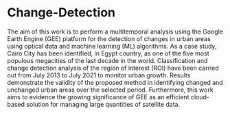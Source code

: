 # Change-Detection
The aim of this work is to perform a multitemporal analysis using the Google Earth Engine (GEE) platform for the detection of changes in urban areas using optical data and machine learning (ML) algorithms. 
As a case study, Cairo City has been identified, in Egypt country, as one of the five most populous megacities of the last decade in the world. 
Classification and change detection analysis of the region of interest (ROI) have been carried out 
from July 2013 to July 2021 to monitor urban growth.
Results demonstrate the validity of the proposed method in identifying changed and unchanged urban areas over the selected period. 
Furthermore, this work aims to evidence the growing significance of GEE as an efficient cloud-based solution for managing large quantities of satellite data.

